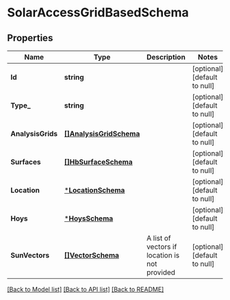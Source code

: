 # SolarAccessGridBasedSchema

## Properties
Name | Type | Description | Notes
------------ | ------------- | ------------- | -------------
**Id** | **string** |  | [optional] [default to null]
**Type_** | **string** |  | [optional] [default to null]
**AnalysisGrids** | [**[]AnalysisGridSchema**](AnalysisGridSchema.md) |  | [optional] [default to null]
**Surfaces** | [**[]HbSurfaceSchema**](HBSurfaceSchema.md) |  | [optional] [default to null]
**Location** | [***LocationSchema**](LocationSchema.md) |  | [optional] [default to null]
**Hoys** | [***HoysSchema**](HoysSchema.md) |  | [optional] [default to null]
**SunVectors** | [**[]VectorSchema**](VectorSchema.md) | A list of vectors if location is not provided | [optional] [default to null]

[[Back to Model list]](../README.md#documentation-for-models) [[Back to API list]](../README.md#documentation-for-api-endpoints) [[Back to README]](../README.md)


